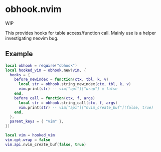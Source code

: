 # obhook.nvim

WIP

This provides hooks for table access/function call.
Mainly use is a helper investigating neovim bug.

## Example

```lua
local obhook = require("obhook")
local hooked_vim = obhook.new(vim, {
  hooks = {
    before_newindex = function(ctx, tbl, k, v)
      local str = obhook.string_newindex(ctx, tbl, k, v)
      vim.print(str) -- vim["opt"]["wrap"] = false
    end,
    before_call = function(ctx, f, args)
      local str = obhook.string_call(ctx, f, args)
      vim.print(str) -- vim["api"]["nvim_create_buf"](false, true)
    end,
  },
  parent_keys = { "vim" },
})

local vim = hooked_vim
vim.opt.wrap = false
vim.api.nvim_create_buf(false, true)
```